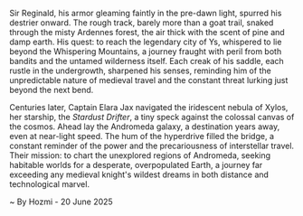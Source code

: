 
Sir Reginald, his armor gleaming faintly in the pre-dawn light, spurred his destrier onward.  The rough track, barely more than a goat trail, snaked through the misty Ardennes forest, the air thick with the scent of pine and damp earth.  His quest: to reach the legendary city of Ys, whispered to lie beyond the Whispering Mountains, a journey fraught with peril from both bandits and the untamed wilderness itself.  Each creak of his saddle, each rustle in the undergrowth, sharpened his senses, reminding him of the unpredictable nature of medieval travel and the constant threat lurking just beyond the next bend.

Centuries later, Captain Elara Jax navigated the iridescent nebula of Xylos, her starship, the *Stardust Drifter*, a tiny speck against the colossal canvas of the cosmos.  Ahead lay the Andromeda galaxy, a destination years away, even at near-light speed.  The hum of the hyperdrive filled the bridge, a constant reminder of the power and the precariousness of interstellar travel.  Their mission: to chart the unexplored regions of Andromeda, seeking habitable worlds for a desperate, overpopulated Earth, a journey far exceeding any medieval knight's wildest dreams in both distance and technological marvel.

~ By Hozmi - 20 June 2025
